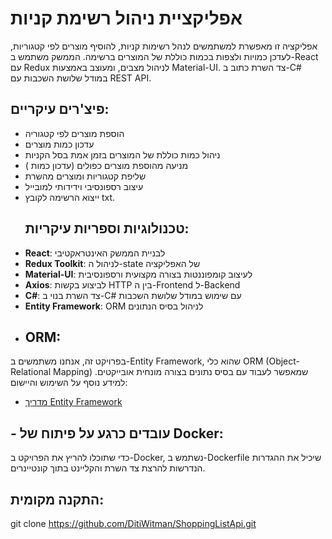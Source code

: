 # אפליקציית ניהול רשימת קניות

אפליקציה זו מאפשרת למשתמשים לנהל רשימות קניות, 
להוסיף מוצרים לפי קטגוריות, לעדכן כמויות ולצפות בכמות כוללת של המוצרים ברשימה. 
הממשק משתמש ב-React עם Redux לניהול מצבים, 
ומעוצב באמצעות Material-UI. 
צד השרת כתוב ב-C# במודל שלושת השכבות עם REST API.

## פיצ'רים עיקריים:
- הוספת מוצרים לפי קטגוריה
- עדכון כמות מוצרים
- ניהול כמות כוללת של המוצרים בזמן אמת בסל הקניות
- מניעה מהוספת מוצרים כפולים (עדכון כמות )
- שליפת קטגוריות ומוצרים מהשרת
- עיצוב רספונסיבי וידידותי למובייל
- ייצוא הרשימה לקובץ txt.
  ## טכנולוגיות וספריות עיקריות:
- **React**: לבניית הממשק האינטראקטיבי
- **Redux Toolkit**: לניהול ה-state של האפליקציה
- **Material-UI**: לעיצוב קומפוננטות בצורה מקצועית ורספונסיבית
- **Axios**: לביצוע בקשות HTTP בין ה-Frontend ל-Backend
- **C#**: צד השרת בנוי ב-C# עם שימוש במודל שלושת השכבות
- **Entity Framework**: ORM לניהול בסיס הנתונים
- ## ORM:
בפרויקט זה, אנחנו משתמשים ב-Entity Framework, שהוא כלי ORM (Object-Relational Mapping) שמאפשר לעבוד עם בסיס נתונים בצורה מונחית אובייקטים. למידע נוסף על השימוש והיישום:
- [מדריך Entity Framework](https://learn.microsoft.com/en-us/ef/core/)
## - עובדים כרגע על פיתוח של Docker:
כדי שתוכלו להריץ את הפרויקט ב-Docker, נשתמש ב-Dockerfile שיכיל את ההגדרות הנדרשות להרצת צד השרת והקליינט בתוך קונטיינרים.
## התקנה מקומית:

   git clone https://github.com/DitiWitman/ShoppingListApi.git

  
